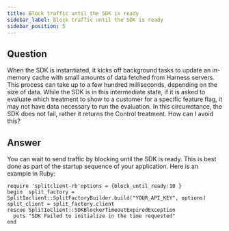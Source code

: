 ```yaml
---
title: Block traffic until the SDK is ready
sidebar_label: Block traffic until the SDK is ready
sidebar_position: 5
---
```


<p>
  <button hidden style={{borderRadius:'8px', border:'1px', fontFamily:'Courier New', fontWeight:'800', textAlign:'left'}}> help.split.io link: https://help.split.io/hc/en-us/articles/360006667012-Block-traffic-until-the-SDK-is-ready </button>
</p>

## Question

When the SDK is instantiated, it kicks off background tasks to update an in-memory cache with small amounts of data fetched from Harness servers. This process can take up to a few hundred milliseconds, depending on the size of data. While the SDK is in this intermediate state, if it is asked to evaluate which treatment to show to a customer for a specific feature flag, it may not have data necessary to run the evaluation. In this circumstance, the SDK does not fail, rather it returns the Control treatment. How can I avoid this?

## Answer

You can wait to send traffic by blocking until the SDK is ready. This is best done as part of the startup sequence of your application. Here is an example in Ruby:

```
require 'splitclient-rb'options = {block_until_ready:10 }
begin  split_factory = SplitIoclient::SplitFactoryBuilder.build("YOUR_API_KEY", options)  split_client = split_factory.client
rescue SplitIoClient::SDKBlockerTimeoutExpiredException
  puts "SDK Failed to initialize in the time requested"
end
```